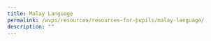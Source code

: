 ```yaml
---
title: Malay Language
permalink: /wvps/resources/resources-for-pupils/malay-language/
description: ""
---
```

